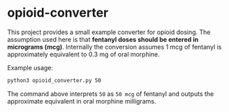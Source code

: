 # opioid-converter

This project provides a small example converter for opioid dosing. The
assumption used here is that **fentanyl doses should be entered in
micrograms (mcg)**. Internally the conversion assumes 1 mcg of fentanyl is
approximately equivalent to 0.3&nbsp;mg of oral morphine.

Example usage:

```bash
python3 opioid_converter.py 50
```

The command above interprets `50` as `50 mcg` of fentanyl and outputs the
approximate equivalent in oral morphine milligrams.
